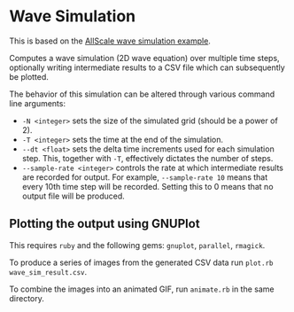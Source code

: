 # Wave Simulation

This is based on the [AllScale wave simulation
example](https://github.com/allscale/allscale_api/tree/50b551b4a79ef5cf08d1c9f76e3a8051c7d47239/code/tutorials/src/adaptivegrid).

Computes a wave simulation (2D wave equation) over multiple time steps,
optionally writing intermediate results to a CSV file which can subsequently be
plotted.

The behavior of this simulation can be altered through various command line
arguments:

- `-N <integer>` sets the size of the simulated grid (should be a power of 2).
- `-T <integer>` sets the time at the end of the simulation.
- `--dt <float>` sets the delta time increments used for each simulation step.
  This, together with `-T`, effectively dictates the number of steps.
- `--sample-rate <integer>` controls the rate at which intermediate results
  are recorded for output. For example, `--sample-rate 10` means that every
  10th time step will be recorded. Setting this to 0 means that no output file
  will be produced.

## Plotting the output using GNUPlot

This requires `ruby` and the following gems: `gnuplot`, `parallel`, `rmagick`.

To produce a series of images from the generated CSV data run
`plot.rb wave_sim_result.csv`.

To combine the images into an animated GIF, run `animate.rb` in the same
directory.

